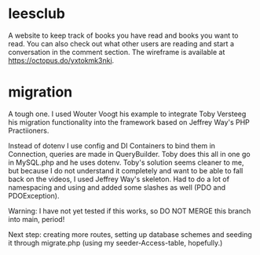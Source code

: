 # leesclub
A website to keep track of books you have read and books you want to read.
You can also check out what other users are reading and start a conversation in the comment section.
The wireframe is available at https://octopus.do/yxtokmk3nki.

# migration
A tough one. I used Wouter Voogt his example to integrate Toby Versteeg his migration functionality into the framework based on Jeffrey Way's PHP Practiioners.

Instead of dotenv I use config and DI Containers to bind them in Connection, queries are made in QueryBuilder.
Toby does this all in one go in MySQL.php and he uses dotenv. 
Toby's solution seems cleaner to me, but because I do not understand it completely and want to be able to fall back on the videos, I used Jeffrey Way's skeleton.
Had to do a lot of namespacing and using and added some slashes as well (PDO and PDOException). 

Warning: I have not yet tested if this works, so DO NOT MERGE this branch into main, period!

Next step: creating more routes, setting up database schemes and seeding it through migrate.php (using my seeder-Access-table, hopefully.)